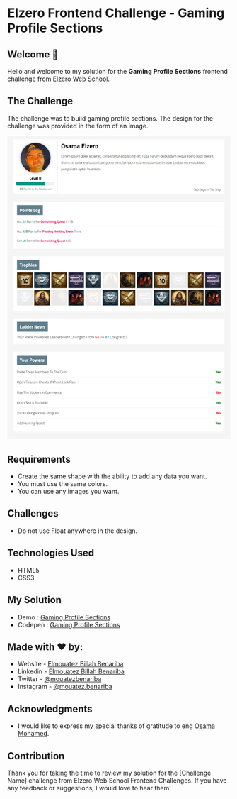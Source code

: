 # Elzero Frontend Challenge - Gaming Profile Sections

## Welcome 👋

Hello and welcome to my solution for the **Gaming Profile Sections** frontend challenge from [Elzero Web School](https://elzero.org/category/challenges/front-end-challenges/).

## The Challenge

The challenge was to build gaming profile sections. The design for the challenge was provided in the form of an image.

![Gaming Profile Section](images/gamification-profile.png)

## Requirements

- Create the same shape with the ability to add any data you want.
- You must use the same colors.
- You can use any images you want.

## Challenges

- Do not use Float anywhere in the design.

## Technologies Used

- HTML5
- CSS3

## My Solution

- Demo : [Gaming Profile Sections](https://mouatezbenariba.github.io/Elzero-Frontend-Challenges/gaming-profile-sections/)
- Codepen : [Gaming Profile Sections](https://codepen.io/mouatezbenariba/pen/NWXLLOY)

## Made with ❤ by:

- Website - [Elmouatez Billah Benariba](https://www.mouatezbenariba.me/)
- Linkedin - [Elmouatez Billah Benariba](https://www.linkedin.com/in/mouatezbenariba/)
- Twitter - [@mouatezbenariba](https://twitter.com/mouatezbenariba)
- Instagram - [@mouatez.benariba](https://www.instagram.com/mouatez.benariba/)

## Acknowledgments

- I would like to express my special thanks of gratitude to eng [Osama Mohamed](https://github.com/OsamaElzero).

## Contribution

Thank you for taking the time to review my solution for the [Challenge Name] challenge from Elzero Web School Frontend Challenges. If you have any feedback or suggestions, I would love to hear them!
